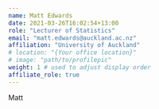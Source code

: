 ```yaml
---
name: Matt Edwards
date: 2021-03-26T16:02:54+13:00
role: "Lecturer of Statistics"
email: "matt.edwards@auckland.ac.nz"
affiliation: "University of Auckland"
# location: "{Your office location}"
# image: "path/to/profilepic"
weight: 1 # used to adjust display order
affiliate_role: true
---
```


Matt